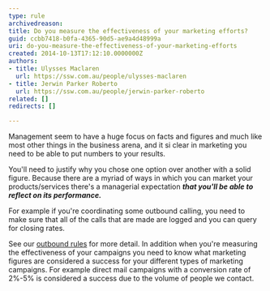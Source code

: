 ```yaml
---
type: rule
archivedreason: 
title: Do you measure the effectiveness of your marketing efforts?
guid: ccbb7418-b0fa-4365-90d5-ae9a4d48999a
uri: do-you-measure-the-effectiveness-of-your-marketing-efforts
created: 2014-10-13T17:12:10.0000000Z
authors:
- title: Ulysses Maclaren
  url: https://ssw.com.au/people/ulysses-maclaren
- title: Jerwin Parker Roberto
  url: https://ssw.com.au/people/jerwin-parker-roberto
related: []
redirects: []

---
```


Management seem to have a huge focus on facts and figures and much like most other things in the business arena, and it si clear in marketing you need to be able to put numbers to your results.

You'll need to justify why you chose one option over another with a solid figure. Because there are a myriad of ways in which you can market your products/services there's a managerial expectation ***that you'll be able to reflect on its performance.***

<!--endintro-->

For example if you're coordinating some outbound calling, you need to make sure that all of the calls that are made are logged and you can query for closing rates.

See our [outbound rules](http&#58;//www.ssw.com.au/ssw/Standards/Rules/RulestoBetterOutboundCalls.aspx#Measure) for more detail. In addition when you're measuring the effectiveness of your campaigns you need to know what marketing figures are considered a success for your different types of marketing campaigns. For example direct mail campaigns with a conversion rate of 2%-5% is considered a success due to the volume of people we contact.
